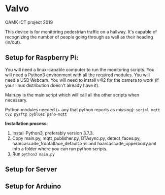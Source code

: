 # Valvo
OAMK ICT project 2019

This device is for monitoring pedestrian traffic on a hallway. It's capable of recognizing the number of people going through as well as their heading (in/out).



## Setup for Raspberry Pi:
You will need a linux-capable computer to run the monitoring scripts.
You will need a Python3 environment with all the required modules.
You will need a USB Webcam.
You will need to install v4l2 for the camera to work (if your linux distribution doesn't already have it).

Main.py is the main script which will call all the other scripts when necessary.

Python modules needed (+ any that python reports as missing):
`serial mqtt cv2 pysftp pybluez paho-mqtt`

**Installation process:**
1) Install Python3, preferably version 3.7.3.
2) Copy main.py, mqtt_publisher.py, BTAsync.py, detect_faces.py,
haarcascade_frontalface_default.xml and haarcascade_upperbody.xml 
into a folder where you can run python scripts.
3) Run `python3 main.py`


## Setup for Server



## Setup for Arduino
